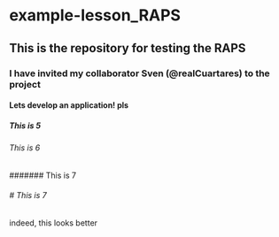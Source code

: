# example-lesson_RAPS

## This is the repository for testing the RAPS

### I have invited my collaborator Sven (@realCuartares) to the project

#### Lets develop an application! pls

##### This is 5

###### This is 6

####### This is 7

###### # This is  7

indeed, this looks better

